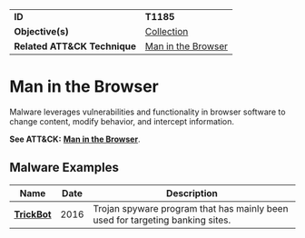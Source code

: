 |||
|---------|------------------------|
|**ID**|**T1185**|
|**Objective(s)**|[Collection](../collection)|
|**Related ATT&CK Technique**|[Man in the Browser](https://attack.mitre.org/techniques/T1185/)|

Man in the Browser
==================
Malware leverages vulnerabilities and functionality in browser software to change content, modify behavior, and intercept information.

**See ATT&CK:** [**Man in the Browser**](https://attack.mitre.org/techniques/T1185/).

Malware Examples
----------------
|Name|Date|Description|
|-----------------------------|-----------|-----------------------------|
|[**TrickBot**](../xample-malware/trickbot.md)|2016|Trojan spyware program that has mainly been used for targeting banking sites.|
